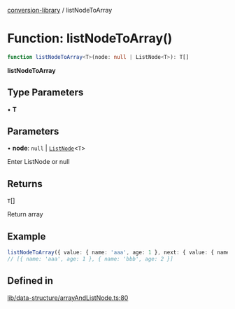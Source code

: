 [conversion-library](../globals.md) / listNodeToArray

# Function: listNodeToArray()

```ts
function listNodeToArray<T>(node: null | ListNode<T>): T[]
```

**listNodeToArray**

<Badge type="tip" text="version: v0.0.6+" />

## Type Parameters

• **T**

## Parameters

• **node**: `null` \| [`ListNode`](../classes/ListNode.md)\<`T`\>

Enter ListNode or null

## Returns

`T`[]

Return array

## Example

```ts
listNodeToArray({ value: { name: 'aaa', age: 1 }, next: { value: { name: 'bbb', age: 2 }, next: null } })
// [{ name: 'aaa', age: 1 }, { name: 'bbb', age: 2 }]
```

## Defined in

[lib/data-structure/arrayAndListNode.ts:80](https://github.com/fxss5201/conversion-library/blob/main/lib/data-structure/arrayAndListNode.ts#L80)
